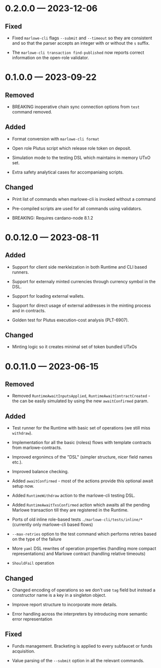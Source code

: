 
<a id='changelog-0.2.0.0'></a>
# 0.2.0.0 — 2023-12-06

## Fixed

- Fixed `marlowe-cli` flags `--submit` and `--timeout` so they are consistent and so that the parser accepts an integer with or without the `s` suffix.

- The `marlowe-cli transaction find-published` now reports correct information on the open-role validator.

<a id='changelog-0.1.0.0'></a>
# 0.1.0.0 — 2023-09-22

## Removed

- BREAKING inoperative chain sync connection options from `test` command removed.

## Added

- Format conversion with `marlowe-cli format`

- Open role Plutus script which release role token on deposit.

- Simulation mode to the testing DSL which maintains in memory UTxO set.

- Extra safety analytical cases for accompaniaing scripts.

## Changed

- Print list of commands when marlowe-cli is invoked without a command

- Pre-compiled scripts are used for all commands using validators.

- BREAKING: Requires cardano-node 8.1.2

<a id='changelog-0.0.12.0'></a>
# 0.0.12.0 — 2023-08-11

## Added

- Support for client side merkleization in both Runtime and CLI based runners.

- Support for externaly minted currencies through currency symbol in the DSL.

- Support for loading external wallets.

- Support for direct usage of external addresses in the minting process and in contracts.

- Golden test for Plutus execution-cost analysis (PLT-6907).

## Changed

- Minting logic so it creates minimal set of token bundled UTxOs

<a id='changelog-0.0.11.0'></a>
# 0.0.11.0 — 2023-06-15

## Removed

- Removed `RuntimeAwaitInputsApplied`, `RuntimeAwaitContractCreated` - the can be easily simulated by using the new `awaitConfirmed` param.

## Added

- Test runner for the Runtime with basic set of operations (we still miss `withdraw`).

- Implementation for all the basic (roless) flows with template contracts from marlowe-contracts.

- Improved ergonimcs of the "DSL" (simpler structure, nicer field names etc.).

- Improved balance checking.

- Added `awaitConfirmed` - most of the actions provide this optional await setup now.

- Added `RuntimeWithdraw` action to the marlowe-cli testing DSL.

- Added `RuntimeAwaitTxsConfirmed` action which awaits all the pending Marlowe transaction till they are registered in the Runtime.

- Ports of old inline role-based tests `./marlowe-cli/tests/inline/*` (currently only marlowe-cli based flows)

- `--max-retries` option to the test command which performs retries based on the type of the failure

- More `yaml` DSL rewrites of operation properties (handling more compact representations) and Marlowe contract (handling relative timeouts)

- `ShouldFail` operation

## Changed

- Changed encoding of operations so we don't use `tag` field but instead a constructor name is a key in a singleton object.

- Improve report structure to incorporate more details.

- Error handling across the interpreters by introducing more semantic error representation

## Fixed

  - Funds management. Bracketing is applied to every subfaucet or funds acquisition.

- Value parsing of the `--submit` option in all the relevant commands.
